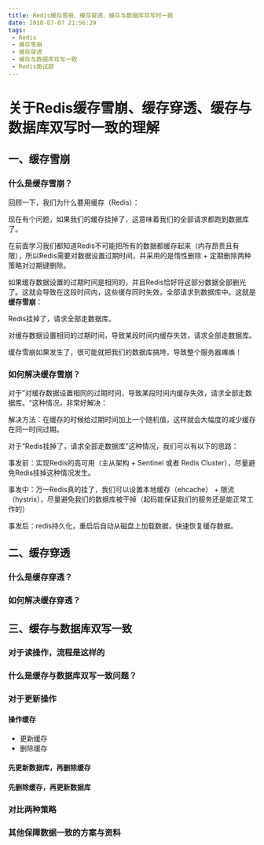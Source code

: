```yaml
---
title: Redis缓存雪崩、缓存穿透、缓存与数据库双写时一致
date: 2018-07-07 21:56:29
tags: 
 - Redis
 - 缓存雪崩
 - 缓存穿透
 - 缓存与数据库双写一致
 - Redis面试题
---
```

# 关于Redis缓存雪崩、缓存穿透、缓存与数据库双写时一致的理解

## 一、缓存雪崩

### 什么是缓存雪崩？

回顾一下，我们为什么要用缓存（Redis）：



现在有个问题，如果我们的缓存挂掉了，这意味着我们的全部请求都跑到数据库了。



在前面学习我们都知道Redis不可能把所有的数据都缓存起来（内存昂贵且有限），所以Redis需要对数据设置过期时间，并采用的是惰性删除 + 定期删除两种策略对过期键删除。

如果缓存数据设置的过期时间是相同的，并且Redis恰好将这部分数据全部删光了。这就会导致在这段时间内，这些缓存同时失效，全部请求到数据库中。这就是**缓存雪崩**：

Redis挂掉了，请求全部走数据库。

对缓存数据设置相同的过期时间，导致某段时间内缓存失效，请求全部走数据库。

缓存雪崩如果发生了，很可能就把我们的数据库搞垮，导致整个服务器瘫痪！



### 如何解决缓存雪崩？

对于”对缓存数据设置相同的过期时间，导致某段时间内缓存失效，请求全部走数据库。“这种情况，非常好解决：

解决方法：在缓存的时候给过期时间加上一个随机值，这样就会大幅度的减少缓存在同一时间过期。

对于“Redis挂掉了，请求全部走数据库”这种情况，我们可以有以下的思路：

事发前：实现Redis的高可用（主从架构 + Sentinel 或者 Redis Cluster），尽量避免Redis挂掉这种情况发生。

事发中：万一Redis真的挂了，我们可以设置本地缓存（ehcache） + 限流（hystrix），尽量避免我们的数据库被干掉（起码能保证我们的服务还是能正常工作的）

事发后：redis持久化，重启后自动从磁盘上加载数据，快速恢复缓存数据。

## 二、缓存穿透

### 什么是缓存穿透？

### 如何解决缓存穿透？

## 三、缓存与数据库双写一致

### 对于读操作，流程是这样的

### 什么是缓存与数据库双写一致问题？

 ### 对于更新操作

#### 操作缓存

* 更新缓存
* 删除缓存

#### 先更新数据库，再删除缓存

#### 先删除缓存，再更新数据库

### 对比两种策略

### 其他保障数据一致的方案与资料

